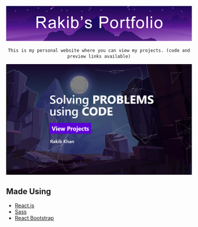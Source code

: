 <div align="middle">
    <a href="https://rakibkhan.netlify.app/">
        <img src="images/banner.png">
    </a>

    This is my personal website where you can view my projects. (code and preview links available)

</div>

<img src="images/homepage.PNG">

## Made Using

-   [React.js](https://reactjs.org/)
-   [Sass](https://sass-lang.com/)
-   [React Bootstrap](https://react-bootstrap.github.io/)
